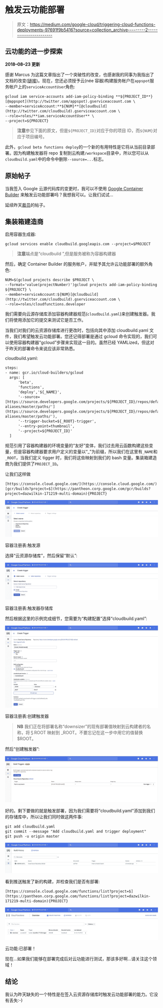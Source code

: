 # 触发云功能部署

> 原文：<https://medium.com/google-cloud/triggering-cloud-functions-deployments-97691f9b5416?source=collection_archive---------2----------------------->

## 云功能的进一步探索

**2018–08–23 更新**

感谢 Marcus 为这篇文章指出了一个突破性的改变，也感谢我的同事为我指出了文档的改变([链接](https://cloud.google.com/functions/docs/reference/iam/roles#adding_the_iam_service_account_user_role_to_the_runtime_service_account))。现在，您还必须授予云(née 容器)构建服务帐户在`appspot`服务帐户上的`serviceAccountUser`角色:

```
gcloud iam service-accounts add-iam-policy-binding **${PROJECT_ID**}[@appspot](http://twitter.com/appspot).gserviceaccount.com \
--member=serviceAccount:**${NUM}**[@cloudbuild](http://twitter.com/cloudbuild).gserviceaccount.com \
--role=roles/**iam.serviceAccountUser** \
--project=${PROJECT}
```

> **注意**参见下面的原文，但是`${PROJECT_ID}`对应于你的项目 ID，而`${NUM}`对应于项目编号。

此外，`gcloud beta functions deploy`的一个新的有用特性是它将从当前目录部署。因为构建触发器将 repo 复制到云构建`/workspace`目录中，所以您可以从`cloudbuild.yaml`中的命令中删除`--source=...`标志。

## 原始帖子

当我签入 Google 云源代码库的变更时，我可以不使用 [Google Container Builder](https://cloud.google.com/container-builder) 来触发云功能部署吗？我想我可以。让我们试试…

延续昨天[裁员](/@DazWilkin/google-cloud-storage-downsizer-af0048591e40)的帖子。

## 集装箱建造商

启用容器生成器:

```
gcloud services enable cloudbuild.googleapis.com --project=$PROJECT
```

> **注意**端点是“cloudbuild ”,但是服务被称为容器构建器

然后，确定 Container Builder 的服务帐户，并赋予其允许云功能部署的额外角色:

```
NUM=$(gcloud projects describe $PROJECT \
--format='value(projectNumber)')gcloud projects add-iam-policy-binding ${PROJECT} \
--member=serviceAccount:${NUM}[@cloudbuild](http://twitter.com/cloudbuild).gserviceaccount.com \
--role=roles/cloudfunctions.developer
```

我们需要向云源存储库添加容器构建器规范(`cloudbuild.yaml`)来创建触发器。我们将使用添加它的提交来测试它是否工作。

当我们对我们的云资源存储库进行更改时，包括向其中添加 cloudbuild.yaml 文件，我们希望触发云功能部署。您还记得部署是通过 gcloud 命令实现的，我们可以使用容器构建器“gcloud”步骤来实现这一目的。虽然已经 YAMLized，但这对于昨天的部署命令来说应该非常熟悉。

cloudbuild.yaml:

```
steps:
- name: gcr.io/cloud-builders/gcloud
  args: [
      'beta',
      'functions',
      'deploy','${_NAME}',
      '--source=[https://source.developers.google.com/projects/${PROJECT_ID}/repos/default/moveable-aliases/master/paths/'](https://source.developers.google.com/projects/${PROJECT_ID}/repos/default/moveable-aliases/master/paths/'),
      '--trigger-bucket=${_ROOT}-trigger',
      '--entry-point=thumbnail',
      '--project=${PROJECT_ID}'
  ]
```

规范引用了容器构建器的环境变量的“友好”变体，我们过去用云函数构建这些变量，但是容器构建器要求用户定义的变量以“_”为前缀，所以我们在这里有`_NAME`和`_ROOT`，当我们定义 tigger 时，我们将这些映射到我们的 bash 变量。集装箱建造商为我们提供了`PROJECT_ID`。

让我们这样做

```
[https://console.cloud.google.com/](https://console.cloud.google.com/)[gcr/builds?project=$](https://pantheon.corp.google.com/gcr/builds?project=dazwilkin-171219-multi-domain){PROJECT}
```

![](img/3ee236c48d1e887f749c722921af6e8c.png)

容器注册表:触发源

选择“云资源存储库”，然后保留“默认”:

![](img/af0723ef0a96085daebc9d1d12ea0a15.png)

容器注册表:触发器存储库

然后根据这里的示例完成细节，您需要为“构建配置”选择“cloudbuild.yaml”:

![](img/c696aa7e9291833ebf42d8cbcfe3aa8d.png)

容器注册表:创建触发器

> **NB** 我们正在将部署名称“downsizer”的现有部署值映射到云构建者的名称，将＄ROOT 映射到 _ROOT。不要忘记在这一步中用它的值替换$ROOT。

然后“创建触发器”:

![](img/e36a80a6fc47e4d581fbe670cf76e990.png)

好的。剩下要做的就是触发部署，因为我们需要将“cloudbuild.yaml”添加到我们的存储库中，所以让我们同时做这两件事:

```
git add cloudbuild.yaml
git commit --message "Add cloudbuild.yaml and trigger deployment"
git push -u origin master
```

![](img/f1610136657f654223ce117417907d65.png)

看到推送触发了新的构建，并检查我们是否有部署:

```
[https://console.cloud.google.com/functions/list?project=$](https://pantheon.corp.google.com/functions/list?project=dazwilkin-171219-multi-domain){PROJECT}
```

![](img/0027f80297e8f53fd50fc1cf76ec8470.png)

云功能:已部署！

现在…如果我们能够在部署完成后对云功能进行测试，那该多好啊…请关注这个领域！

## 结论

我认为昨天缺失的一个特性是在签入云资源存储库时触发云功能部署的能力。它没有丢失:-)